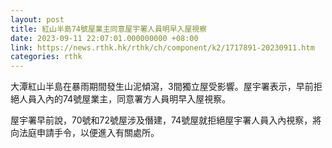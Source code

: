 ```yaml
---
layout: post
title: 紅山半島74號屋業主同意屋宇署人員明早入屋視察
date: 2023-09-11 22:07:01.000000000 +08:00
link: https://news.rthk.hk/rthk/ch/component/k2/1717891-20230911.htm
categories: rthk
---
```


大潭紅山半島在暴雨期間發生山泥傾瀉，3間獨立屋受影響。屋宇署表示，早前拒絕人員入內的74號屋業主，同意署方人員明早入屋視察。

屋宇署早前說，70號和72號屋涉及僭建，74號屋就拒絕屋宇署人員入內視察，將向法庭申請手令，以便進入有關處所。
